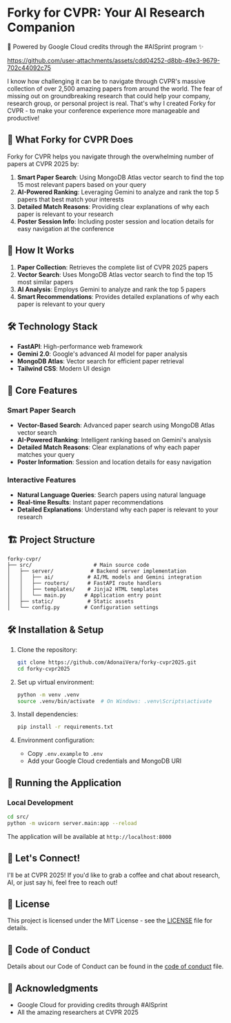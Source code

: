 # Forky for CVPR: Your AI Research Companion

🌟 Powered by Google Cloud credits through the #AISprint program ✨


https://github.com/user-attachments/assets/cdd04252-d8bb-49e3-9679-702c44092c75


I know how challenging it can be to navigate through CVPR's massive collection of over 2,500 amazing papers from around the world. The fear of missing out on groundbreaking research that could help your company, research group, or personal project is real. That's why I created Forky for CVPR - to make your conference experience more manageable and productive!

## 🎯 What Forky for CVPR Does

Forky for CVPR helps you navigate through the overwhelming number of papers at CVPR 2025 by:

1. **Smart Paper Search**: Using MongoDB Atlas vector search to find the top 15 most relevant papers based on your query
2. **AI-Powered Ranking**: Leveraging Gemini to analyze and rank the top 5 papers that best match your interests
3. **Detailed Match Reasons**: Providing clear explanations of why each paper is relevant to your research
4. **Poster Session Info**: Including poster session and location details for easy navigation at the conference

## 🚀 How It Works

1. **Paper Collection**: Retrieves the complete list of CVPR 2025 papers
2. **Vector Search**: Uses MongoDB Atlas vector search to find the top 15 most similar papers
3. **AI Analysis**: Employs Gemini to analyze and rank the top 5 papers
4. **Smart Recommendations**: Provides detailed explanations of why each paper is relevant to your query

## 🛠️ Technology Stack

- **FastAPI**: High-performance web framework
- **Gemini 2.0**: Google's advanced AI model for paper analysis
- **MongoDB Atlas**: Vector search for efficient paper retrieval
- **Tailwind CSS**: Modern UI design

## 🎯 Core Features

### Smart Paper Search
- **Vector-Based Search**: Advanced paper search using MongoDB Atlas vector search
- **AI-Powered Ranking**: Intelligent ranking based on Gemini's analysis
- **Detailed Match Reasons**: Clear explanations of why each paper matches your query
- **Poster Information**: Session and location details for easy navigation

### Interactive Features
- **Natural Language Queries**: Search papers using natural language
- **Real-time Results**: Instant paper recommendations
- **Detailed Explanations**: Understand why each paper is relevant to your research

## 🏗️ Project Structure

```plaintext
forky-cvpr/
├── src/                    # Main source code
│   ├── server/            # Backend server implementation
│   │   ├── ai/           # AI/ML models and Gemini integration
│   │   ├── routers/      # FastAPI route handlers
│   │   ├── templates/    # Jinja2 HTML templates
│   │   └── main.py      # Application entry point
│   ├── static/           # Static assets
│   └── config.py        # Configuration settings
```

## 🛠️ Installation & Setup

1. Clone the repository:
   ```bash
   git clone https://github.com/AdonaiVera/forky-cvpr2025.git
   cd forky-cvpr2025
   ```

2. Set up virtual environment:
   ```bash
   python -m venv .venv
   source .venv/bin/activate  # On Windows: .venv\Scripts\activate
   ```

3. Install dependencies:
   ```bash
   pip install -r requirements.txt
   ```

4. Environment configuration:
   - Copy `.env.example` to `.env`
   - Add your Google Cloud credentials and MongoDB URI

## 🚀 Running the Application

### Local Development
```bash
cd src/
python -m uvicorn server.main:app --reload
```

The application will be available at `http://localhost:8000`

## 🤝 Let's Connect!

I'll be at CVPR 2025! If you'd like to grab a coffee and chat about research, AI, or just say hi, feel free to reach out! 

## 📄 License

This project is licensed under the MIT License - see the [LICENSE](LICENSE) file for details.

## 📜 Code of Conduct

Details about our Code of Conduct can be found in the [code of conduct](.github/CODE_OF_CONDUCT.md) file.

## 🙏 Acknowledgments

- Google Cloud for providing credits through #AISprint
- All the amazing researchers at CVPR 2025
